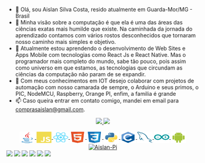 - 👋 Olá, sou Aislan Silva Costa, resido atualmente em Guarda-Mor/MG - Brasil
- 👀 Minha visão sobre a computação é que ela é uma das áreas das ciências exatas mais humilde que existe. Na caminhada da jornada do aprendizado contamos com vários rostos desconhecidos que tornaram nosso caminho mais simples e objetivo.
- 🌱 Atualmente estou aprendendo o desenvolvimento de Web Sites e Apps Mobile com tecnologias como React Js e React Native. Mas o programador mais completo do mundo, sabe tão pouco, pois
assim como universo em que estamos, as tecnologias que circundam as ciências da computação não param de se expandir.
- 💞️ Com meus conhecimentos em IOT desejo colaborar com projetos de automação com nosso camarada de sempre, o Arduino e seus primos, o PIC, NodeMCU, Raspberry, Orange PI, enfim, a familia é grande
- 📫 Caso queira entrar em contato comigo, mandei em email para comprasaislan@gmail.com.





<div align="center">
  <a href="https://github.com/pkaislan123">
  <img height="180em" src="https://github-readme-stats.vercel.app/api?username=pkaislan123&show_icons=true&theme=dracula&include_all_commits=true&count_private=true"/>
  <img height="180em" src="https://github-readme-stats.vercel.app/api/top-langs/?username=pkaislan123&layout=compact&langs_count=7&theme=dracula"/>
</div>

  <div  align="center">
  <div style="display: inline_block"><br>
  <img align="center" alt="Aislan-Java" height="30" width="40" src="https://raw.githubusercontent.com/devicons/devicon/master/icons/java/java-original.svg">
  <img align="center" alt="Aislan-Js" height="30" width="40" src="https://raw.githubusercontent.com/devicons/devicon/master/icons/javascript/javascript-plain.svg">
  <img align="center" alt="Aislan-React" height="30" width="40" src="https://raw.githubusercontent.com/devicons/devicon/master/icons/react/react-original.svg">
  <img align="center" alt="Aislan-HTML" height="30" width="40" src="https://raw.githubusercontent.com/devicons/devicon/master/icons/html5/html5-original.svg">
  <img align="center" alt="Aislan-CSS" height="30" width="40" src="https://raw.githubusercontent.com/devicons/devicon/master/icons/css3/css3-original.svg">
  <img align="center" alt="Aislan-Python" height="30" width="40" src="https://raw.githubusercontent.com/devicons/devicon/master/icons/python/python-original.svg">
  <img align="center" alt="Aislan-C" height="30" width="40" src="https://raw.githubusercontent.com/devicons/devicon/master/icons/c/c-original.svg">
  <img align="center" alt="Aislan-Mysql" height="30" width="40" src="https://raw.githubusercontent.com/devicons/devicon/master/icons/mysql/mysql-original.svg">
      <img align="center" alt="Aislan-Duino" height="30" width="40" src="https://raw.githubusercontent.com/devicons/devicon/master/icons/arduino/arduino-original.svg">
  <img align="center" alt="Aislan-Droid" height="30" width="40" src="https://raw.githubusercontent.com/devicons/devicon/master/icons/android/android-original.svg">
      <img align="center" alt="Aislan-Pi" height="30" width="40" src="https://cdn.jsdelivr.net/gh/devicons/devicon/icons/raspberrypi/raspberrypi-original.svg">
</div>
</div>
  
   
<div> 
  <a href="https://www.youtube.com/channel/UC_-uuuZbY0AAt9CViNzvc-Q" target="_blank"><img src="https://img.shields.io/badge/YouTube-FF0000?style=for-the-badge&logo=youtube&logoColor=white" target="_blank"></a>
  <a href="https://instagram.com/rafaballerini" target="_blank"><img src="https://img.shields.io/badge/-Instagram-%23E4405F?style=for-the-badge&logo=instagram&logoColor=white" target="_blank"></a>
 	<a href="https://www.twitch.tv/rafaballerinii" target="_blank"><img src="https://img.shields.io/badge/Twitch-9146FF?style=for-the-badge&logo=twitch&logoColor=white" target="_blank"></a>
 <a href="https://discord.gg/wagxzStdcR" target="_blank"><img src="https://img.shields.io/badge/Discord-7289DA?style=for-the-badge&logo=discord&logoColor=white" target="_blank"></a> 
  <a href = "mailto:contatorafaballerini@gmail.com"><img src="https://img.shields.io/badge/-Gmail-%23333?style=for-the-badge&logo=gmail&logoColor=white" target="_blank"></a>
  <a href="https://www.linkedin.com/in/rafaella-ballerini-45875016a" target="_blank"><img src="https://img.shields.io/badge/-LinkedIn-%230077B5?style=for-the-badge&logo=linkedin&logoColor=white" target="_blank"></a> 
 
 
</div>
